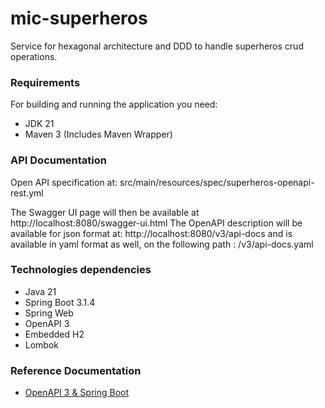 # mic-superheros
Service for hexagonal architecture and DDD to handle superheros crud operations.

### Requirements

For building and running the application you need:

- JDK 21
- Maven 3 (Includes Maven Wrapper)


### API Documentation

Open API specification at: src/main/resources/spec/superheros-openapi-rest.yml

The Swagger UI page will then be available at http://localhost:8080/swagger-ui.html 
The OpenAPI description will be available for json format at: http://localhost:8080/v3/api-docs and is available in yaml format as well, on the following path : /v3/api-docs.yaml

### Technologies dependencies

- Java 21
- Spring Boot 3.1.4
- Spring Web
- OpenAPI 3
- Embedded H2
- Lombok

### Reference Documentation

* [OpenAPI 3 & Spring Boot](https://springdoc.org/)


